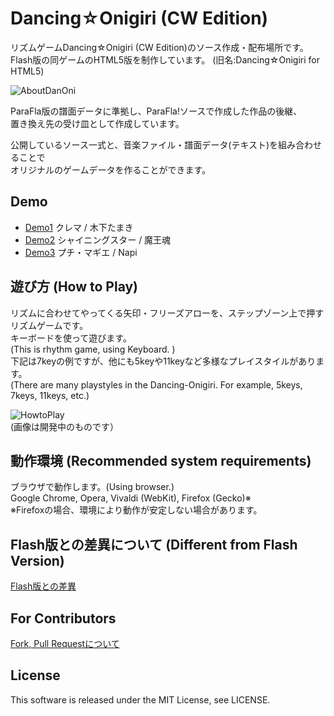 # Dancing☆Onigiri (CW Edition)

リズムゲームDancing☆Onigiri (CW Edition)のソース作成・配布場所です。  
Flash版の同ゲームのHTML5版を制作しています。 
(旧名:Dancing☆Onigiri for HTML5)  

![AboutDanOni](http://cw7.sakura.ne.jp/danoni/wiki/danonitop.png)

ParaFla版の譜面データに準拠し、ParaFla!ソースで作成した作品の後継、  
置き換え先の受け皿として作成しています。  

公開しているソース一式と、音楽ファイル・譜面データ(テキスト)を組み合わせることで  
オリジナルのゲームデータを作ることができます。  

## Demo
- [Demo1](http://cw7.sakura.ne.jp/danoni/2013/0237_Cllema.html) クレマ / 木下たまき  
- [Demo2](http://cw7.sakura.ne.jp/danoni/2017/0305_ShiningStar.html) シャイニングスター / 魔王魂  
- [Demo3](http://cw7.sakura.ne.jp/danoni/2018/0315_PetitMagie.html) プチ・マギエ / Napi  

## 遊び方 (How to Play)
リズムに合わせてやってくる矢印・フリーズアローを、ステップゾーン上で押すリズムゲームです。  
キーボードを使って遊びます。  
(This is rhythm game, using Keyboard. )  
下記は7keyの例ですが、他にも5keyや11keyなど多様なプレイスタイルがあります。  
(There are many playstyles in the Dancing-Onigiri. For example, 5keys, 7keys, 11keys, etc.)

![HowtoPlay](http://cw7.sakura.ne.jp/danoni/wiki/howtoplay1.png)  
(画像は開発中のものです）

## 動作環境 (Recommended system requirements)
ブラウザで動作します。(Using browser.)  
Google Chrome, Opera, Vivaldi (WebKit), Firefox (Gecko)※  
※Firefoxの場合、環境により動作が安定しない場合があります。  

## Flash版との差異について (Different from Flash Version)
[Flash版との差異](http://cw7.sakura.ne.jp/work/danonijs/test/danoni_flash_vs_html5.html)  

## For Contributors
[Fork, Pull Requestについて](https://github.com/cwtickle/danoniplus/blob/master/CONTRIBUTING.md)   

## License
This software is released under the MIT License, see LICENSE.  

